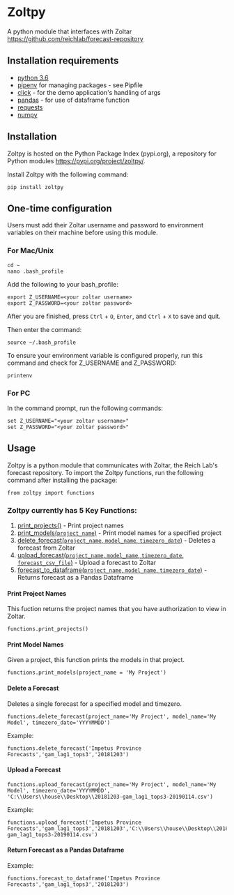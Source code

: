 # Zoltpy
A python module that interfaces with Zoltar https://github.com/reichlab/forecast-repository

## Installation requirements
- [python 3.6](https://www.python.org/downloads/release/python-360/) 
- [pipenv](https://pipenv.readthedocs.io/en/latest/) for managing packages - see Pipfile
- [click](https://click.palletsprojects.com/en/7.x/) - for the demo application's handling of args
- [pandas](https://pandas.pydata.org/) - for use of dataframe function
- [requests](http://docs.python-requests.org/en/v2.7.0/user/install/)
- [numpy](https://pypi.org/project/numpy/)

## Installation
Zoltpy is hosted on the Python Package Index (pypi.org), a repository for Python modules https://pypi.org/project/zoltpy/. 

Install Zoltpy with the following command:
```
pip install zoltpy
```

## One-time configuration
Users must add their Zoltar username and password to environment variables on their machine before using this module. 

### For Mac/Unix
```
cd ~
nano .bash_profile
```
Add the following to your bash_profile:
```
export Z_USERNAME=<your zoltar username>
export Z_PASSWORD=<your zoltar password>
```
After you are finished, press `Ctrl` + `O`, `Enter`, and `Ctrl` + `X` to save and quit.

Then enter the command:
```
source ~/.bash_profile
```
To ensure your environment variable is configured properly, run this command and check for Z_USERNAME and Z_PASSWORD:
```
printenv
```

### For PC
In the command prompt, run the following commands:
```
set Z_USERNAME="<your zoltar username>"
set Z_PASSWORD="<your zoltar password>"
```

## Usage
Zoltpy is a python module that communicates with Zoltar, the Reich Lab's forecast repository. To import the Zoltpy functions, run the following command after installing the package:
```
from zoltpy import functions
```

### Zoltpy currently has 5 Key Functions:
1) [print_projects()](#print-project-names) - Print project names
2) [print_models(`project_name`)](#print-model-names) - Print model names for a specified project
3) [delete_forecast(`project_name`, `model_name`, `timezero_date`)](#delete-forecast) - Deletes a forecast from Zoltar
4) [upload_forecast(`project_name`, `model_name`, `timezero_date`, `forecast_csv_file`)](#Upload-a-Forecast) - Upload a forecast to Zoltar
5) [forecast_to_dataframe(`project_name`, `model_name`, `timezero_date`)](#Return-Forecast-as-a-Pandas-Dataframe) - Returns forecast as a Pandas Dataframe


#### Print Project Names
This fuction returns the project names that you have authorization to view in Zoltar.
```
functions.print_projects()
```

#### Print Model Names
Given a project, this function prints the models in that project.
```
functions.print_models(project_name = 'My Project')
```

#### Delete a Forecast
Deletes a single forecast for a specified model and timezero.
```
functions.delete_forecast(project_name='My Project', model_name='My Model', timezero_date='YYYYMMDD')
```
Example:
```
functions.delete_forecast('Impetus Province Forecasts','gam_lag1_tops3','20181203')
```

#### Upload a Forecast
```
functions.upload_forecast(project_name='My Project', model_name='My Model', timezero_date='YYYYMMDD', 'C:\\Users\\house\\Desktop\\20181203-gam_lag1_tops3-20190114.csv')
```

Example:
```
functions.upload_forecast('Impetus Province Forecasts','gam_lag1_tops3','20181203','C:\\Users\\house\\Desktop\\20181203-gam_lag1_tops3-20190114.csv')
```

#### Return Forecast as a Pandas Dataframe
Example:
```
functions.forecast_to_dataframe('Impetus Province Forecasts','gam_lag1_tops3','20181203')
```
